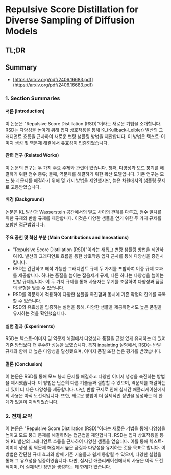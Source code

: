 # Repulsive Score Distillation for Diverse Sampling of Diffusion Models
## TL;DR
## Summary
- [https://arxiv.org/pdf/2406.16683.pdf](https://arxiv.org/pdf/2406.16683.pdf)

### 1. Section Summaries

#### 서론 (Introduction)
이 논문은 "Repulsive Score Distillation (RSD)"이라는 새로운 기법을 소개합니다. RSD는 다양성을 높이기 위해 입자 상호작용을 통해 KL(Kullback-Leibler) 발산의 그래디언트 흐름을 근사하여 새로운 변량 샘플링 방법을 제안합니다. 이 방법은 텍스트-이미지 생성 및 역문제 해결에서 유효성이 입증되었습니다. 

#### 관련 연구 (Related Works)
이 논문의 연구는 두 가지 주요 주제와 관련이 있습니다. 첫째, 다양성과 모드 붕괴를 해결하기 위한 점수 증류; 둘째, 역문제를 해결하기 위한 확산 모델입니다. 기존 연구는 모드 붕괴 문제를 해결하기 위해 몇 가지 방법을 제안했지만, 높은 차원에서의 샘플링 문제로 고통받았습니다. 

#### 배경 (Background)
논문은 KL 발산과 Wasserstein 공간에서의 밀도 사이의 관계를 다루고, 점수 일치를 위한 규제와 반발 규제를 제안합니다. 이것은 다양한 샘플을 얻기 위한 두 가지 규제를 포함한 접근법입니다.

#### 주요 공헌 및 혁신 부분 (Main Contributions and Innovations)
- "Repulsive Score Distillation (RSD)"이라는 새롭고 변량 샘플링 방법을 제안하여 KL 발산의 그래디언트 흐름을 통한 상호작용 입자 근사를 통해 다양성을 증진시킵니다.
- RSD는 간단하고 해석 가능한 그래디언트 규제 두 가지를 포함하여 이중 규제 효과를 제공합니다. 하나는 품질을 높이는 잡음제거 규제, 다른 하나는 다양성을 높이는 반발 규제입니다. 이 두 가지 규제를 통해 사용자는 무게를 조절하여 다양성과 품질의 균형을 맞출 수 있습니다.
- RSD를 역문제에 적용하여 다양한 샘플을 촉진함과 동시에 기존 작업의 한계를 극복할 수 있습니다.
- RSD의 유효성을 입증하는 실험을 통해, 다양한 샘플을 제공하면서도 높은 품질을 유지하는 것을 확인했습니다.

#### 실험 결과 (Experiments)
RSD는 텍스트-이미지 및 역문제 해결에서 다양성과 품질을 균형 있게 유지하는 데 있어 기존 방법보다 더 우수한 성능을 보였습니다. 특히 inpainting 실험에서, RSD는 반발 규제와 함께 더 높은 다양성을 달성했으며, 이미지 품질 또한 높은 평가를 받았습니다.

#### 결론 (Conclusion)
이 논문은 RSD를 통해 모드 붕괴 문제를 해결하고 다양한 이미지 생성을 촉진하는 방법을 제시했습니다. 이 방법은 단순히 다른 기술들과 결합할 수 있으며, 역문제를 해결하는 데 있어 더 나은 다양성을 제공합니다. 다만, 반발 규제로 인해 실시간 애플리케이션에서의 사용은 아직 도전적입니다. 또한, 새로운 방법이 더 실제적인 장면을 생성하는 데 한계가 있음이 지적되었습니다.

### 2. 전체 요약

이 논문은 "Repulsive Score Distillation (RSD)"이라는 새로운 기법을 통해 다양성을 높이고 모드 붕괴 문제를 해결하려는 접근법을 제안합니다. RSD는 입자 상호작용을 통해 KL 발산의 그래디언트 흐름을 근사하여 다양한 샘플을 얻습니다. 이를 통해 텍스트-이미지 생성 및 역문제 해결에서 높은 품질과 다양성을 유지하는 것을 목표로 합니다. 이 방법은 간단한 규제 효과와 함께 기존 기술들과 쉽게 통합될 수 있으며, 다양한 실험을 통해 그 유효성을 입증하였습니다. 다만, 실시간 애플리케이션에서의 사용은 아직 도전적이며, 더 실제적인 장면을 생성하는 데 한계가 있습니다.